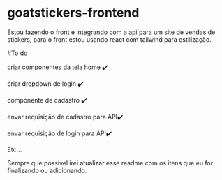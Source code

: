 # goatstickers-frontend

Estou fazendo o front e integrando com a api para um site de vendas de stickers, para o front estou usando react com tailwind para estilização.

#To do

criar componentes da tela home ✔️

criar dropdown de login ✔️

componente de cadastro ✔️

envar requisição de cadastro para API✔️

envar requisição de login para API✔️

Etc...

Sempre que possível irei atualizar esse readme com os itens que eu for finalizando ou adicionando.

